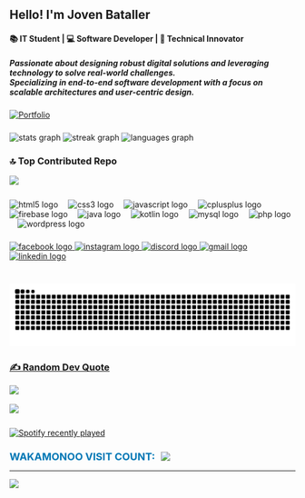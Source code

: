 <h2 align="left">
    Hello! I'm Joven Bataller
</h2>
<h4 align="left">
    📚 IT Student | 💻 Software Developer | 🚀 Technical Innovator
</h4>
<h5 align="left">
    Passionate about designing robust digital solutions and leveraging technology to solve real-world challenges.  
    <br>Specializing in end-to-end software development with a focus on scalable architectures and user-centric design.
</h5>

[![Portfolio](https://img.shields.io/badge/👉%20Check%20out%20my%20portfolio!-0077B5?style=for-the-badge&logo=internet-explorer&logoColor=white)](https://jovenbataller21.vercel.app)

###

<div align="left">
  <img src="https://github-readme-stats.vercel.app/api?username=wakamonoo&hide_title=false&hide_rank=false&show_icons=true&include_all_commits=true&count_private=true&disable_animations=false&theme=radical&locale=en&hide_border=false" height="150" alt="stats graph" />
  <img src="https://github-readme-streak-stats.herokuapp.com/?user=wakamonoo&theme=radical&hide_border=false" height="150" alt="streak graph" />
  <img src="https://github-readme-stats.vercel.app/api/top-langs?username=wakamonoo&locale=en&hide_title=true&layout=compact&card_width=320&langs_count=6&theme=radical&hide_border=false" height="150" alt="languages graph" />
</div>

### 🔝 Top Contributed Repo
![](https://github-contributor-stats.vercel.app/api?username=wakamonoo&limit=5&theme=radical&combine_all_yearly_contributions=true)
###

<div align="left">
  <img src="https://cdn.jsdelivr.net/gh/devicons/devicon/icons/html5/html5-original.svg" height="50" alt="html5 logo"  />
  <img width="10" />
  <img src="https://cdn.jsdelivr.net/gh/devicons/devicon/icons/css3/css3-original.svg" height="50" alt="css3 logo"  />
  <img width="10" />
  <img src="https://cdn.jsdelivr.net/gh/devicons/devicon/icons/javascript/javascript-original.svg" height="50" alt="javascript logo"  />
  <img width="10" />
  <img src="https://cdn.jsdelivr.net/gh/devicons/devicon/icons/cplusplus/cplusplus-original.svg" height="50" alt="cplusplus logo"  />
  <img width="10" />
  <img src="https://cdn.jsdelivr.net/gh/devicons/devicon/icons/firebase/firebase-plain.svg" height="50" alt="firebase logo"  />
  <img width="10" />
  <img src="https://cdn.jsdelivr.net/gh/devicons/devicon/icons/java/java-original.svg" height="50" alt="java logo"  />
  <img width="10" />
  <img src="https://cdn.jsdelivr.net/gh/devicons/devicon/icons/kotlin/kotlin-original.svg" height="50" alt="kotlin logo"  />
  <img width="10" />
  <img src="https://cdn.jsdelivr.net/gh/devicons/devicon/icons/mysql/mysql-original.svg" height="50" alt="mysql logo"  />
  <img width="10" />
  <img src="https://cdn.jsdelivr.net/gh/devicons/devicon/icons/php/php-original.svg" height="50" alt="php logo"  />
  <img width="10" />
  <img src="https://cdn.jsdelivr.net/gh/devicons/devicon/icons/wordpress/wordpress-original.svg" height="50" alt="wordpress logo"  />
</div>

###

<div align="left">
  <a href="https://www.facebook.com/joven.serdanbataller" target="_blank">
    <img src="https://img.shields.io/static/v1?message=Facebook&logo=facebook&label=&color=1877F2&logoColor=white&labelColor=&style=for-the-badge" height="35" alt="facebook logo" />
  </a>
  <a href="https://www.instagram.com/wakamonoooo/" target="_blank">
    <img src="https://img.shields.io/static/v1?message=Instagram&logo=instagram&label=&color=E4405F&logoColor=white&labelColor=&style=for-the-badge" height="35" alt="instagram logo" />
  </a>
  <a href="https://discord.com" target="_blank">
    <img src="https://img.shields.io/static/v1?message=Discord&logo=discord&label=&color=7289DA&logoColor=white&labelColor=&style=for-the-badge" height="35" alt="discord logo" />
  </a>
  <a href="mailto:joven.serdanbataller21@gmail.com">
    <img src="https://img.shields.io/static/v1?message=Gmail&logo=gmail&label=&color=D14836&logoColor=white&labelColor=&style=for-the-badge" height="35" alt="gmail logo" />
  </a>
  <a href="https://www.linkedin.com/in/joven-bataller-085761350/" target="_blank">
    <img src="https://img.shields.io/static/v1?message=LinkedIn&logo=linkedin&label=&color=0077B5&logoColor=white&labelColor=&style=for-the-badge" height="35" alt="linkedin logo" />
</div>

###

<br clear="both">

<img src="https://raw.githubusercontent.com/wakamonoo/wakamonoo/output/snake.svg" alt="Snake animation" />

### ✍️ Random Dev Quote
![](https://quotes-github-readme.vercel.app/api?type=horizontal&theme=tokyonight)

<div align="left">
  <img height="200" src="https://media3.giphy.com/media/v1.Y2lkPTc5MGI3NjExbjRrZDg1N2Vubzk5NDc0ZWJ0OXFvMWdoYmM1amV1aWxydHJ0ZHNpOCZlcD12MV9pbnRlcm5hbF9naWZfYnlfaWQmY3Q9Zw/gSHHJd1ndQlvq/giphy.gif"  />
</div>

###

<div align="left">
  <a href="https://open.spotify.com/user/31p7vqlhw3nqeorj2osqg2lohbea">
    <img src="https://spotify-recently-played-readme.vercel.app/api?user=31p7vqlhw3nqeorj2osqg2lohbea&count=5" alt="Spotify recently played"  />
  </a>
</div>

###

<div align="left" style="display: flex; align-items: center; gap: 10px; margin-top: 20px;">
  <h2 style="font-size: 18px; color: #0077B5; font-weight: bold; margin: 0;">WAKAMONOO VISIT COUNT:</h2>
  <img src="https://profile-counter.glitch.me/wakamonoo/count.svg?" />
</div>

























---
[![](https://visitcount.itsvg.in/api?id=wakamonoo&icon=2&color=3)](https://visitcount.itsvg.in)

<!-- Proudly created with GPRM ( https://gprm.itsvg.in ) -->

